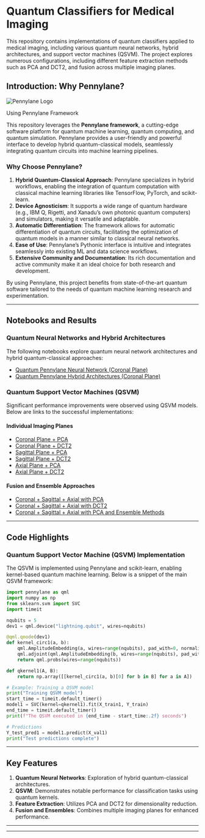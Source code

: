 # Quantum Classifiers for Medical Imaging



This repository contains implementations of quantum classifiers applied to medical imaging, including various quantum neural networks, hybrid architectures, and support vector machines (QSVM). The project explores numerous configurations, including different feature extraction methods such as PCA and DCT2, and fusion across multiple imaging planes.



## Introduction: Why Pennylane?
![Pennylane Logo](logopennylane.svg)

Using Pennylane Framework

This repository leverages the **Pennylane framework**, a cutting-edge software platform for quantum machine learning, quantum computing, and quantum simulation. Pennylane provides a user-friendly and powerful interface to develop hybrid quantum-classical models, seamlessly integrating quantum circuits into machine learning pipelines. 

### Why Choose Pennylane?
1. **Hybrid Quantum-Classical Approach**: Pennylane specializes in hybrid workflows, enabling the integration of quantum computation with classical machine learning libraries like TensorFlow, PyTorch, and scikit-learn.
2. **Device Agnosticism**: It supports a wide range of quantum hardware (e.g., IBM Q, Rigetti, and Xanadu’s own photonic quantum computers) and simulators, making it versatile and adaptable.
3. **Automatic Differentiation**: The framework allows for automatic differentiation of quantum circuits, facilitating the optimization of quantum models in a manner similar to classical neural networks.
4. **Ease of Use**: Pennylane’s Pythonic interface is intuitive and integrates seamlessly into existing ML and data science workflows.
5. **Extensive Community and Documentation**: Its rich documentation and active community make it an ideal choice for both research and development.


By using Pennylane, this project benefits from state-of-the-art quantum software tailored to the needs of quantum machine learning research and experimentation.

---

## Notebooks and Results

### Quantum Neural Networks and Hybrid Architectures
The following notebooks explore quantum neural network architectures and hybrid quantum-classical approaches:

- [Quantum Pennylane Neural Network (Coronal Plane)](https://colab.research.google.com/drive/1fPocsN_QRsmKPKKEtMd97QIhdD7uc2i0?usp=sharing)
- [Quantum Pennylane Hybrid Architectures (Coronal Plane)](https://colab.research.google.com/drive/1jAzbUpFsK9FcaeJEW4MEePDWh1mmsTDX?usp=sharing)


### Quantum Support Vector Machines (QSVM)
Significant performance improvements were observed using QSVM models. Below are links to the successful implementations:

#### Individual Imaging Planes
- [Coronal Plane + PCA](https://colab.research.google.com/drive/1WY6ybYvei3Oq74jCEMSglxYhEf_H_HjU?usp=sharing)
- [Coronal Plane + DCT2](https://colab.research.google.com/drive/1W1dcBg95BaORs5n2kgg1GYdEXh3Sbqqt?usp=sharing)
- [Sagittal Plane + PCA](https://colab.research.google.com/drive/1qFeVQsS7soQZl4cbI7yPZtqJ74W1Bjos?usp=sharing)
- [Sagittal Plane + DCT2](https://colab.research.google.com/drive/10SOTcLBeRt1mW3NaQAkI51oGLDtVvNfP?usp=sharing)
- [Axial Plane + PCA](https://colab.research.google.com/drive/1zpzdtHz_vkmfHbwUHjpvzlkrv2YJfuKd?usp=sharing)
- [Axial Plane + DCT2](https://colab.research.google.com/drive/153uIwN7wyKmcSbwOJ4-pHYgLvUACwMh4?usp=sharing)

#### Fusion and Ensemble Approaches
- [Coronal + Sagittal + Axial with PCA](https://colab.research.google.com/drive/1Ojtp-5y9MzPF3LYVSGaeFGPqNPhra_b8?usp=sharing)
- [Coronal + Sagittal + Axial with DCT2](https://colab.research.google.com/drive/1-dQ4hVf4_nWec9xgUt4D9sgKJHk-nlRt?usp=sharing)
- [Coronal + Sagittal + Axial with PCA and Ensemble Methods](https://colab.research.google.com/drive/1jd_MJdVlFbqRSigEtp99dR8W9b_OuDd3?usp=sharing)

---

## Code Highlights

### Quantum Support Vector Machine (QSVM) Implementation

The QSVM is implemented using Pennylane and scikit-learn, enabling kernel-based quantum machine learning. Below is a snippet of the main QSVM framework:

```python
import pennylane as qml
import numpy as np
from sklearn.svm import SVC
import timeit

nqubits = 5
dev1 = qml.device("lightning.qubit", wires=nqubits)

@qml.qnode(dev1)
def kernel_circ1(a, b):
    qml.AmplitudeEmbedding(a, wires=range(nqubits), pad_with=0, normalize=True)
    qml.adjoint(qml.AmplitudeEmbedding(b, wires=range(nqubits), pad_with=0, normalize=True))
    return qml.probs(wires=range(nqubits))

def qkernel1(A, B):
    return np.array([[kernel_circ1(a, b)[0] for b in B] for a in A])

# Example: Training a QSVM model
print("Training QSVM model")
start_time = timeit.default_timer()
model1 = SVC(kernel=qkernel1).fit(X_train1, Y_train)
end_time = timeit.default_timer()
print(f"The QSVM executed in {end_time - start_time:.2f} seconds")

# Predictions
Y_test_pred1 = model1.predict(X_val1)
print("Test predictions complete")
```

---

## Key Features
1. **Quantum Neural Networks**: Exploration of hybrid quantum-classical architectures.
2. **QSVM**: Demonstrates notable performance for classification tasks using quantum kernels.
3. **Feature Extraction**: Utilizes PCA and DCT2 for dimensionality reduction.
4. **Fusion and Ensembles**: Combines multiple imaging planes for enhanced performance.

---


---
